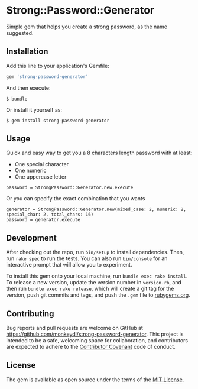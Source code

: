 # Strong::Password::Generator

Simple gem that helps you create a strong password, as the name suggested.

## Installation

Add this line to your application's Gemfile:

```ruby
gem 'strong-password-generator'
```

And then execute:

    $ bundle

Or install it yourself as:

    $ gem install strong-password-generator

## Usage

Quick and easy way to get you a 8 characters length password with at least:
- One special character
- One numeric
- One uppercase letter
```
password = StrongPassword::Generator.new.execute
```
Or you can specify the exact combination that you wants
```
generator = StrongPassword::Generator.new(mixed_case: 2, numeric: 2, special_char: 2, total_chars: 16)
password = generator.execute
``` 

## Development

After checking out the repo, run `bin/setup` to install dependencies. Then, run `rake spec` to run the tests. You can also run `bin/console` for an interactive prompt that will allow you to experiment.

To install this gem onto your local machine, run `bundle exec rake install`. To release a new version, update the version number in `version.rb`, and then run `bundle exec rake release`, which will create a git tag for the version, push git commits and tags, and push the `.gem` file to [rubygems.org](https://rubygems.org).

## Contributing

Bug reports and pull requests are welcome on GitHub at https://github.com/monkeydl/strong-password-generator. This project is intended to be a safe, welcoming space for collaboration, and contributors are expected to adhere to the [Contributor Covenant](http://contributor-covenant.org) code of conduct.


## License

The gem is available as open source under the terms of the [MIT License](http://opensource.org/licenses/MIT).

